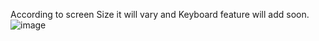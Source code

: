 According to screen Size it will vary and Keyboard feature will add soon.
![image](https://github.com/abdulhamidrpn/Calculator/assets/40200418/1b3679cd-e409-430e-bb8d-744ceade6eb7)
